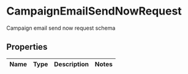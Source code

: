 

# CampaignEmailSendNowRequest

Campaign email send now request schema
## Properties

Name | Type | Description | Notes
------------ | ------------- | ------------- | -------------



